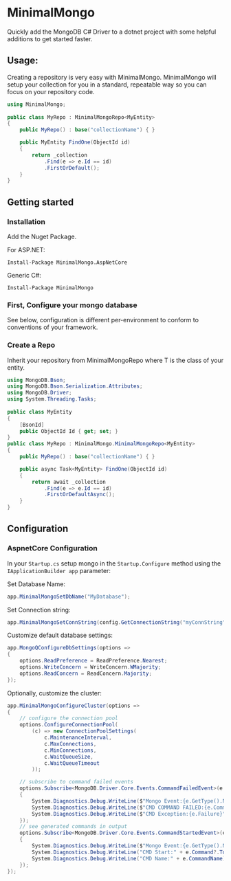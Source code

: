 # MinimalMongo

Quickly add the MongoDB C# Driver to a dotnet 
project with some helpful additions to get 
started faster.

## Usage:

Creating a repository is very easy with MinimalMongo. 
MinimalMongo will setup your collection for you in a 
standard, repeatable way so you can focus on your 
repository code.

```csharp
using MinimalMongo;
    
public class MyRepo : MinimalMongoRepo<MyEntity>
{
    public MyRepo() : base("collectionName") { }

    public MyEntity FindOne(ObjectId id)
    {
        return _collection
            .Find(e => e.Id == id)
            .FirstOrDefault();
    }
}
```

## Getting started

### Installation

Add the Nuget Package.

For ASP.NET:

`Install-Package MinimalMongo.AspNetCore`

Generic C#:

`Install-Package MinimalMongo`

### First, Configure your mongo database

See below, configuration is different per-environment to conform to conventions of your framework.

### Create a Repo

Inherit your repository from MinimalMongoRepo<T> where T is the class of your entity.

```csharp
using MongoDB.Bson;
using MongoDB.Bson.Serialization.Attributes;
using MongoDB.Driver;
using System.Threading.Tasks;
    
public class MyEntity
{
    [BsonId]
    public ObjectId Id { get; set; }
}
public class MyRepo : MinimalMongo.MinimalMongoRepo<MyEntity>
{
    public MyRepo() : base("collectionName") { }

    public async Task<MyEntity> FindOne(ObjectId id)
    {
        return await _collection
            .Find(e => e.Id == id)
            .FirstOrDefaultAsync();
    }
}
```
    
## Configuration

### AspnetCore Configuration

In your `Startup.cs` setup mongo in the `Startup.Configure` method using the `IApplicationBuilder app` parameter:

Set Database Name:

```csharp
app.MinimalMongoSetDbName("MyDatabase");
```

Set Connection string:

```csharp
app.MinimalMongoSetConnString(config.GetConnectionString("myConnString"));
```

Customize default database settings:

```csharp
app.MongoQConfigureDbSettings(options =>
{
    options.ReadPreference = ReadPreference.Nearest;
    options.WriteConcern = WriteConcern.WMajority;
    options.ReadConcern = ReadConcern.Majority;
});
```
    
Optionally, customize the cluster:

```csharp
app.MinimalMongoConfigureCluster(options =>
{
    // configure the connection pool
    options.ConfigureConnectionPool(
        (c) => new ConnectionPoolSettings(
            c.MaintenanceInterval,
            c.MaxConnections,
            c.MinConnections,
            c.WaitQueueSize,
            c.WaitQueueTimeout
        ));

    // subscribe to command failed events
    options.Subscribe<MongoDB.Driver.Core.Events.CommandFailedEvent>(e =>
    {
        System.Diagnostics.Debug.WriteLine($"Mongo Event:{e.GetType().Name}");
        System.Diagnostics.Debug.WriteLine($"CMD COMMAND FAILED:{e.CommandName}");
        System.Diagnostics.Debug.WriteLine($"CMD Exception:{e.Failure}");
    });
    // see generated commands in output
    options.Subscribe<MongoDB.Driver.Core.Events.CommandStartedEvent>(e =>
    {
        System.Diagnostics.Debug.WriteLine($"Mongo Event:{e.GetType().Name}");
        System.Diagnostics.Debug.WriteLine("CMD Start:" + e.Command?.ToJson());
        System.Diagnostics.Debug.WriteLine("CMD Name:" + e.CommandName);
    });
});
```
